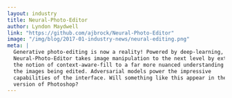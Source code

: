```yaml
---
layout: industry
title: Neural-Photo-Editor
author: Lyndon Maydwell
link: "https://github.com/ajbrock/Neural-Photo-Editor"
image: "/img/blog/2017-01-industry-news/neural-editing.png"
meta: |
  Generative photo-editing is now a reality! Powered by deep-learning, the
  Neural-Photo-Editor takes image manipulation to the next level by extending
  the notion of context-aware-fill to a far more nuanced understanding of
  the images being edited. Adversarial models power the impressive
  capabilities of the interface. Will something like this appear in the next
  version of Photoshop?
---
```


